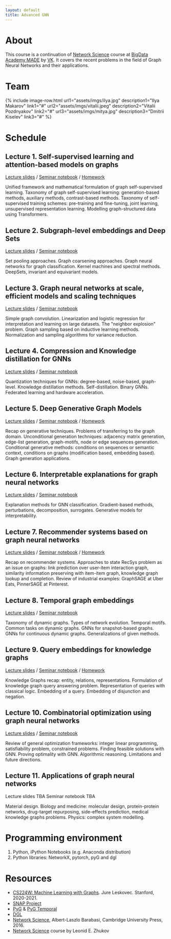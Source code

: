 ```yaml
---
layout: default
title: Advanced GNN
---
```


# About

This course is a continuation of [Network Science](https://netspractice.github.io/ml-on-graphs/) course at [BigData Academy MADE](https://data.mail.ru/) by [VK](https://vk.company/). It covers the recent problems in the field of Graph Neural Networks and their applications.

# Team

{% include image-row.html url1="assets/imgs/ilya.jpg" description1="Ilya Makarov" link1="#" url2="assets/imgs/vitalii.jpeg" description2="Vitalii Pozdnyakov" link2="#" url3="assets/imgs/mitya.jpg" description3="Dmitrii Kiselev" link3="#" %}


# Schedule

## Lecture 1. Self-supervised learning and attention-based models on graphs

[Lecture slides](assets/lectures/MADE_GNN_Lecture_1__2021_.pdf) / [Seminar notebook](https://github.com/netspractice/advanced_gnn/blob/main/lab_ssl_on_graphs/lab.ipynb) / [Homework](https://github.com/netspractice/advanced_gnn/blob/main/assignment_contrastive_learning/assignment.ipynb)

Unified framework and mathematical formulation of graph self-supervised learning. Taxonomy of graph self-supervised learning: generation-based methods, auxiliary methods, contrast-based methods. Taxonomy of self-supervised training schemes: pre-training and fine-tuning, joint learning, unsupervised representation learning. Modelling graph-structured data using Transformers.

## Lecture 2. Subgraph-level embeddings and Deep Sets

[Lecture slides](assets/lectures/MADE_GNN_Lecture_2__2021_.pdf) / [Seminar notebook](https://github.com/netspractice/advanced_gnn/blob/main/lab_subgraph_emb/lab.ipynb)

Set pooling approaches. Graph coarsening approaches. Graph neural networks for graph classification. Kernel machines and spectral methods. DeepSets, invariant and equivariant models.

## Lecture 3. Graph neural networks at scale, efficient models and scaling techniques

[Lecture slides](assets/lectures/MADE_GNN_Lecture_3__2021_.pdf) / [Seminar notebook](https://github.com/netspractice/advanced_gnn/blob/main/lab_scalable_gnn/lab.ipynb)

Simple graph convolution. Linearization and logistic regression for interpretation and learning on large datasets. The "neighbor explosion" problem. Graph sampling based on inductive learning methods. Normalization and sampling algorithms for variance reduction.

## Lecture 4. Compression and Knowledge distillation for GNNs

[Lecture slides](assets/lectures/MADE_GNN_Lecture_4__2021_.pdf) / [Seminar notebook](https://github.com/netspractice/advanced_gnn/tree/main/lab_knowledge_distillation/lab.ipynb)

Quantization techniques for GNNs: degree-based, noise-based, graph-level. Knowledge distillation methods. Self-distillation. Binary GNNs. Federated learning and hardware acceleration.

## Lecture 5. Deep Generative Graph Models

[Lecture slides](assets/lectures/MADE_GNN_Lecture_5__2021_.pdf) / [Seminar notebook](https://github.com/netspractice/advanced_gnn/blob/main/lab_deep_generation/lab.ipynb) / [Homework](https://github.com/netspractice/advanced_gnn/blob/main/assignment_recurrent_generation/assignment.ipynb)

Recap on generative techniques. Problems of transferring to the graph domain. Unconditional generation techniques: adjacency matrix generation, edge-list generation, graph-motifs, node or edge sequences generation. Conditional generative methods: conditions on sequences or semantic context, conditions on graphs (modification based, embedding based). Graph generation applications.


## Lecture 6. Interpretable explanations for graph neural networks

[Lecture slides](assets/lectures/MADE_GNN_Lecture_6__2021_.pdf) / [Seminar notebook](https://github.com/netspractice/advanced_gnn/blob/main/lab_explainable_gnn/lab.ipynb)

Explanation methods for GNN classification. Gradient-based methods, perturbations, decomposition, surrogates. Generative models for interpretability.


## Lecture 7. Recommender systems based on graph neural networks

[Lecture slides](assets/lectures/MADE_GNN_Lecture_7__2021_.pdf) / [Seminar notebook](https://github.com/netspractice/advanced_gnn/blob/main/lab_recsys/lab.ipynb) / [Homework](https://github.com/netspractice/advanced_gnn/blob/main/assignment_recsys/assignment.ipynb)

Recap on recommender systems. Approaches to state RecSys problem as an issue on graphs: link prediction over user-item interaction graph, similarity information preserving with item-item graph, knowledge graph lookup and completion. Review of industrial examples: GraphSAGE at Uber Eats, PinnerSAGE at Pinterest.

## Lecture 8. Temporal graph embeddings

[Lecture slides](assets/lectures/MADE_GNN_Lecture_8__2021_.pdf) / [Seminar notebook](https://github.com/netspractice/advanced_gnn/blob/main/lab_temporal_gnn/lab.ipynb)

Taxonomy of dynamic graphs. Types of network evolution. Temporal motifs. Common tasks on dynamic graphs. GNNs for snapshot-based graphs. GNNs for continuous dynamic graphs. Generalizations of given methods.

## Lecture 9. Query embeddings for knowledge graphs

[Lecture slides](assets/lectures/MADE_GNN_Lecture_9__2021_.pdf) / [Seminar notebook](https://github.com/netspractice/advanced_gnn/blob/main/lab_multihop/lab.ipynb) / [Homework](https://github.com/netspractice/advanced_gnn/blob/main/assignment_multihop/assignment.ipynb)

Knowledge Graphs recap: entity, relations, representations. Formulation of knowledge graph query answering problem. Representation of queries with classical logic. Embedding of a query. Embedding of disjunction and negation.


## Lecture 10. Combinatorial optimization using graph neural networks

[Lecture slides](assets/lectures/MADE_GNN_Lecture_10__2021_.pdf) / [Seminar notebook](https://github.com/netspractice/advanced_gnn/blob/main/lab_combinatorial_opt/lab.ipynb)

Review of general optimization frameworks: integer linear programming, satisfiability problem, constrained problems. Finding feasible solutions with GNN. Proving optimality with GNN. Algorithmic reasoning. Limitations and future directions.

## Lecture 11. Applications of graph neural networks

Lecture slides TBA Seminar notebook TBA

Material design. Biology and medicine: molecular design, protein-protein networks, drug-target repurposing, side-effects prediction, medical knowledge graphs problems. Physics: complex system modelling.


# Programming environment

1. Python, iPython Notebooks (e.g. Anaconda distribution)
2. Python libraries: NetworkX, pytorch, pyG and dgl

# Resources

* [CS224W: Machine Learning with Graphs](https://snap.stanford.edu/class/cs224w-2020/). Jure Leskovec. Stanford, 2020-2021.
* [SNAP Project](http://snap.stanford.edu/)
* [PyG](https://pytorch-geometric.readthedocs.io/en/latest/) & [PyG Temporal](https://pytorch-geometric-temporal.readthedocs.io/en/latest/)
* [DGL](https://dgl.ai)
* [Network Science](http://networksciencebook.com), Albert-Laszlo Barabasi, Cambridge University Press, 2016. 
* [Network Science](http://leonidzhukov.net/hse/2021/networks/) course by Leonid E. Zhukov
